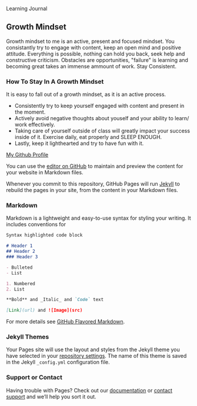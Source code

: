 Learning Journal

## Growth Mindset

Growth mindset to me is an active, present and focused mindset. You consistantly try to engage with content, keep an open mind and positive attitude. Everything is possible, nothing can hold you back, seek help and constructive criticism. Obstacles are opportunities, "failure" is learning and becoming great takes an immense ammount of work. Stay Consistent.

### How To Stay In A Growth Mindset

It is easy to fall out of a growth mindset, as it is an active process. 
- Consistently try to keep yourself engaged with content and present in the moment. 
- Actively avoid negative thoughts about youself and your ability to learn/ work effectively. 
- Taking care of yourself outside of class will greatly impact your success inside of it. Exercise daily, eat properly and SLEEP ENOUGH.
- Lastly, keep it lighthearted and try to have fun with it. 

[My Github Profile](https://github.com/LeeThomas13)



You can use the [editor on GitHub](https://github.com/LeeThomas13/learning-journal/edit/master/README.md) to maintain and preview the content for your website in Markdown files.

Whenever you commit to this repository, GitHub Pages will run [Jekyll](https://jekyllrb.com/) to rebuild the pages in your site, from the content in your Markdown files.

### Markdown

Markdown is a lightweight and easy-to-use syntax for styling your writing. It includes conventions for

```markdown
Syntax highlighted code block

# Header 1
## Header 2
### Header 3

- Bulleted
- List

1. Numbered
2. List

**Bold** and _Italic_ and `Code` text

[Link](url) and ![Image](src)
```

For more details see [GitHub Flavored Markdown](https://guides.github.com/features/mastering-markdown/).

### Jekyll Themes

Your Pages site will use the layout and styles from the Jekyll theme you have selected in your [repository settings](https://github.com/LeeThomas13/learning-journal/settings). The name of this theme is saved in the Jekyll `_config.yml` configuration file.

### Support or Contact

Having trouble with Pages? Check out our [documentation](https://help.github.com/categories/github-pages-basics/) or [contact support](https://github.com/contact) and we’ll help you sort it out.

